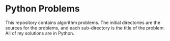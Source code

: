 # Python Problems

This repository contains algorithm problems. The initial directories are the sources for the problems, and each sub-directory is the title of the problem. All of my solutions are in Python. 
